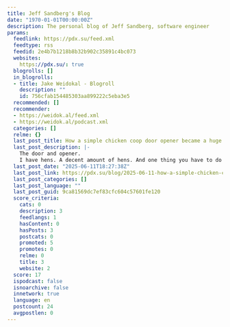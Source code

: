 ```yaml
---
title: Jeff Sandberg's Blog
date: "1970-01-01T00:00:00Z"
description: The personal blog of Jeff Sandberg, software engineer
params:
  feedlink: https://pdx.su/feed.xml
  feedtype: rss
  feedid: 2e4b7b1218b8b32b902c35891c4bc073
  websites:
    https://pdx.su/: true
  blogrolls: []
  in_blogrolls:
  - title: Jake Weidokal - Blogroll
    description: ""
    id: 756cfab154485303aa899222c5eba3e5
  recommended: []
  recommender:
  - https://weidok.al/feed.xml
  - https://weidok.al/podcast.xml
  categories: []
  relme: {}
  last_post_title: How a simple chicken coop door opener became a huge project
  last_post_description: |-
    The door and opener.
    I have hens. A decent amount of hens. And one thing you have to do when you have hens is secure them at night. Most people will agree that chicken is tasty, and most predators
  last_post_date: "2025-06-11T18:27:38Z"
  last_post_link: https://pdx.su/blog/2025-06-11-how-a-simple-chicken-coop-door-opener-became-a-huge-project
  last_post_categories: []
  last_post_language: ""
  last_post_guid: 9ca81569dc7ef83cfc604c57601fe120
  score_criteria:
    cats: 0
    description: 3
    feedlangs: 1
    hasContent: 0
    hasPosts: 3
    postcats: 0
    promoted: 5
    promotes: 0
    relme: 0
    title: 3
    website: 2
  score: 17
  ispodcast: false
  isnoarchive: false
  innetwork: true
  language: en
  postcount: 24
  avgpostlen: 0
---
```

